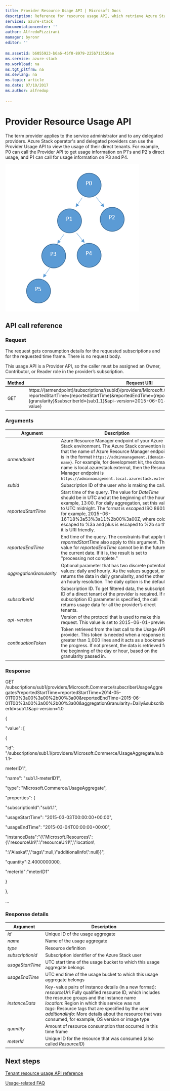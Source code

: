 ```yaml
---
title: Provider Resource Usage API | Microsoft Docs
description: Reference for resource usage API, which retrieve Azure Stack usage information.
services: azure-stack
documentationcenter: ''
author: AlfredoPizzirani
manager: byronr
editor: ''

ms.assetid: b6055923-b6a6-45f0-8979-225b713150ae
ms.service: azure-stack
ms.workload: na
ms.tgt_pltfrm: na
ms.devlang: na
ms.topic: article
ms.date: 07/10/2017
ms.author: alfredop

---
```

# Provider Resource Usage API
The term provider applies to the service administrator and to any
delegated providers. Azure Stack operator's and delegated providers can use the
Provider Usage API to view the usage of their direct tenants. For
example, P0 can call the Provider API to get usage information on P1's and
P2's direct usage, and P1 can call for usage information on P3 and P4.

![Conceptual model of provider hierarchy](media/azure-stack-provider-resource-api/image1.png)

## API call reference
### Request
The request gets consumption details for the requested subscriptions and
for the requested time frame. There is no request body.

This usage API is a Provider API, so the caller must be assigned an
Owner, Contributor, or Reader role in the provider’s subscription.

| **Method** | **Request URI** |
| --- | --- |
| GET |https://{armendpoint}/subscriptions/{subId}/providers/Microsoft.Commerce/subscriberUsageAggregates?reportedStartTime={reportedStartTime}&reportedEndTime={reportedEndTime}&aggregationGranularity={granularity}&subscriberId={sub1.1}&api-version=2015-06-01-preview&continuationToken={token-value} |

### Arguments
| **Argument** | **Description** |
| --- | --- |
| *armendpoint* |Azure Resource Manager endpoint of your Azure Stack environment. The Azure Stack convention is that the name of Azure Resource Manager endpoint is in the format `https://adminmanagement.{domain-name}`. For example, for development kit, the domain name is local.azurestack.external, then the Resource Manager endpoint is `https://adminmanagement.local.azurestack.external`. |
| *subId* |Subscription ID of the user who is making the call. |
| *reportedStartTime* |Start time of the query. The value for *DateTime* should be in UTC and at the beginning of the hour, for example, 13:00. For daily aggregation, set this value to UTC midnight. The format is *escaped* ISO 8601, for example, 2015-06-16T18%3a53%3a11%2b00%3a00Z, where colon is escaped to %3a and plus is escaped to %2b so that it is URI friendly. |
| *reportedEndTime* |End time of the query. The constraints that apply to *reportedStartTime* also apply to this argument. The value for *reportedEndTime* cannot be in the future or the current date. If it is, the result is set to "processing not complete." |
| *aggregationGranularity* |Optional parameter that has two discrete potential values: daily and hourly. As the values suggest, one returns the data in daily granularity, and the other is an hourly resolution. The daily option is the default. |
| *subscriberId* |Subscription ID. To get filtered data, the subscription ID of a direct tenant of the provider is required. If no subscription ID parameter is specified, the call returns usage data for all the provider’s direct tenants. |
| *api-version* |Version of the protocol that is used to make this request. This value is set to 2015-06-01-preview. |
| *continuationToken* |Token retrieved from the last call to the Usage API provider. This token is needed when a response is greater than 1,000 lines and it acts as a bookmark for the progress. If not present, the data is retrieved from the beginning of the day or hour, based on the granularity passed in. |

### Response
GET
/subscriptions/sub1/providers/Microsoft.Commerce/subscriberUsageAggregates?reportedStartTime=reportedStartTime=2014-05-01T00%3a00%3a00%2b00%3a00&reportedEndTime=2015-06-01T00%3a00%3a00%2b00%3a00&aggregationGranularity=Daily&subscriberId=sub1.1&api-version=1.0

{

"value": \[

{

"id":
"/subscriptions/sub1.1/providers/Microsoft.Commerce/UsageAggregate/sub1.1-

meterID1",

"name": "sub1.1-meterID1",

"type": "Microsoft.Commerce/UsageAggregate",

"properties": {

"subscriptionId":"sub1.1",

"usageStartTime": "2015-03-03T00:00:00+00:00",

"usageEndTime": "2015-03-04T00:00:00+00:00",

"instanceData":"{\\"Microsoft.Resources\\":{\\"resourceUri\\":\\"resourceUri1\\",\\"location\\

":\\"Alaska\\",\\"tags\\":null,\\"additionalInfo\\":null}}",

"quantity":2.4000000000,

"meterId":"meterID1"

}

},

…

### Response details
| **Argument** | **Description** |
| --- | --- |
| *id* |Unique ID of the usage aggregate |
| *name* |Name of the usage aggregate |
| *type* |Resource definition |
| *subscriptionId* |Subscription identifier of the Azure Stack user |
| *usageStartTime* |UTC start time of the usage bucket to which this usage aggregate belongs |
| *usageEndTime* |UTC end time of the usage bucket to which this usage aggregate belongs |
| *instanceData* |Key-value pairs of instance details (in a new format):<br> *resourceUri*: Fully qualified resource ID, which includes the resource groups and the instance name <br> *location*: Region in which this service was run <br> *tags*: Resource tags that are specified by the user <br> *additionalInfo*: More details about the resource that was consumed, for example, OS version or image type |
| *quantity* |Amount of resource consumption that occurred in this time frame |
| *meterId* |Unique ID for the resource that was consumed (also called *ResourceID*) |

## Next steps
[Tenant resource usage API reference](azure-stack-tenant-resource-usage-api.md)

[Usage-related FAQ](azure-stack-usage-related-faq.md)

